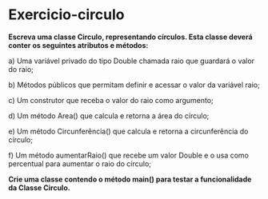 # Exercicio-circulo
**Escreva uma classe Circulo, representando círculos.
Esta classe deverá conter os seguintes atributos e métodos:**

a) Uma variável privado do tipo Double chamada raio que guardará o valor do raio;

b) Métodos públicos que permitam definir e acessar o valor da variável raio;

c) Um construtor que receba o valor do raio como argumento;

d) Um método Area() que calcula e retorna a área do círculo;

e) Um método Circunferência() que calcula e retorna a circunferência do círculo;

f) Um método aumentarRaio() que recebe um valor Double e o usa como percentual para aumentar o raio do círculo;

**Crie uma classe contendo o método main() para testar a funcionalidade da Classe Circulo.**
